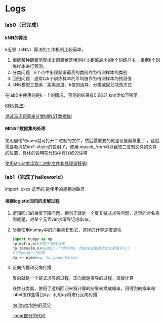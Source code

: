 # Logs

### lab0（已完成）

#### kNN的算法

k近邻（kNN）算法的工作机制比较简单，

1. 根据某种距离测度找出距离给定待测样本距离最小的k个训练样本，根据k个训练样本进行预测。
2. 分类问题：k个点中出现频率最高的类别作为待测样本的类别
3. 回归问题：通常以k个训练样本的平均值作为待测样本的预测值
4. kNN模型三要素：距离测度、k值的选择、分类或回归决策方式

在lab0中使用的是k = 1 的情况，预测的结果有0.9631,knn类如下所示

[KNN算法](https://github.com/kui253/logs/blob/master/lab0/myknn.py))

[通过马氏距离来分类MINST数据集](https://github.com/kui253/logs/blob/master/lab0/myknn.py))

#### MINST数据集的处理

使用自带的open就可打开二进制的文件，然后最重要的就是设置偏移量了 ，这就需要看清楚idx1-ubyte的说明了，使用unpack_from可以截取二进制文件的文件的位置，具体的说明在代码中有详细的注释

[使用struct库读取二进制文件和处理偏移量](https://github.com/kui253/logs/blob/master/lab0/myknn.py))



### lab1（完成了helloworld）

import .xxxx 这里的.是使用的是相对路径

#### 根据logistic回归的求解过程

1. 逻辑回归的梯度下降问题，相当于就是一个反复链式求导问题，这里的命名规则就是，对某个元素var求偏导记成dvar，

2. 尽量使用numpy中的向量乘积形式，这样的计算速度更快

   ```python
   import numpy as np
   np.dot(a,b)#将两个矩阵点乘
   np.zeros(m,n)#初始化一个矩阵为0，然后往这里面添加元素就可以了
   #下面dw是一个矩阵
   dw += elem#equ dw.append(elem)
   ```

3. 正向传播和反向传播

   反向就是一个链式求导的过程，正向就是推导的过程，直接计算
   
   线性分类器，使用了逻辑回归来将计算的结果转换成概率，用得到的概率和label值作差得到dy，利用dy将进行反向传播
   
   [helloworld中的部分](https://github.com/kui253/logs/blob/master/lab1/helloworld.py)
   
   [linear部分的代码](https://github.com/kui253/logs/blob/master/lab1/nn/modules.py)



